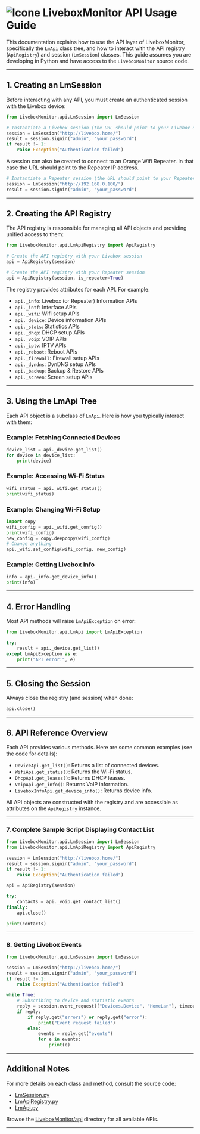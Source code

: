 
# ![Icone](http://p-dor.github.io/LiveboxMonitor/docs/png/Doc_AppIcon.png) LiveboxMonitor API Usage Guide

This documentation explains how to use the API layer of LiveboxMonitor, specifically the `LmApi` class tree, and how to interact with the API registry (`ApiRegistry`) and session (`LmSession`) classes. This guide assumes you are developing in Python and have access to the `LiveboxMonitor` source code.

---

## 1. Creating an LmSession

Before interacting with any API, you must create an authenticated session with the Livebox device:

```python
from LiveboxMonitor.api.LmSession import LmSession

# Instantiate a Livebox session (the URL should point to your Livebox device)
session = LmSession("http://livebox.home/")
result = session.signin("admin", "your_password")
if result != 1:
    raise Exception("Authentication failed")
```
A session can also be created to connect to an Orange Wifi Repeater. In that case the URL should point to the Repeater IP address.
```python
# Instantiate a Repeater session (the URL should point to your Repeater device)
session = LmSession("http://192.168.0.100/")
result = session.signin("admin", "your_password")
```
---

## 2. Creating the API Registry

The API registry is responsible for managing all API objects and providing unified access to them:

```python
from LiveboxMonitor.api.LmApiRegistry import ApiRegistry

# Create the API registry with your Livebox session
api = ApiRegistry(session)

# Create the API registry with your Repeater session
api = ApiRegistry(session, is_repeater=True)
```

The registry provides attributes for each API. For example:
- `api._info`: Livebox (or Repeater) Information APIs
- `api._intf`: Interface APIs
- `api._wifi`: Wifi setup APIs
- `api._device`: Device information APIs
- `api._stats`: Statistics APIs
- `api._dhcp`: DHCP setup APIs
- `api._voip`: VOIP APIs
- `api._iptv`: IPTV APIs
- `api._reboot`: Reboot APIs
- `api._firewall`: Firewall setup APIs
- `api._dyndns`: DynDNS setup APIs
- `api._backup`: Backup & Restore APIs
- `api._screen`: Screen setup APIs

---

## 3. Using the LmApi Tree

Each API object is a subclass of `LmApi`. Here is how you typically interact with them:

### Example: Fetching Connected Devices

```python
device_list = api._device.get_list()
for device in device_list:
    print(device)
```

### Example: Accessing Wi-Fi Status

```python
wifi_status = api._wifi.get_status()
print(wifi_status)
```

### Example: Changing Wi-Fi Setup

```python
import copy
wifi_config = api._wifi.get_config()
print(wifi_config)
new_config = copy.deepcopy(wifi_config)
# Change anything
api._wifi.set_config(wifi_config, new_config)
```

### Example: Getting Livebox Info

```python
info = api._info.get_device_info()
print(info)
```

---

## 4. Error Handling

Most API methods will raise `LmApiException` on error:

```python
from LiveboxMonitor.api.LmApi import LmApiException

try:
    result = api._device.get_list()
except LmApiException as e:
    print("API error:", e)
```

---

## 5. Closing the Session

Always close the registry (and session) when done:

```python
api.close()
```

---

## 6. API Reference Overview

Each API provides various methods. Here are some common examples (see the code for details):

- `DeviceApi.get_list()`: Returns a list of connected devices.
- `WifiApi.get_status()`: Returns the Wi-Fi status.
- `DhcpApi.get_leases()`: Returns DHCP leases.
- `VoipApi.get_info()`: Returns VoIP information.
- `LiveboxInfoApi.get_device_info()`: Returns device info.

All API objects are constructed with the registry and are accessible as attributes on the `ApiRegistry` instance.

---

### 7. Complete Sample Script Displaying Contact List

```python
from LiveboxMonitor.api.LmSession import LmSession
from LiveboxMonitor.api.LmApiRegistry import ApiRegistry

session = LmSession("http://livebox.home/")
result = session.signin("admin", "your_password")
if result != 1:
    raise Exception("Authentication failed")

api = ApiRegistry(session)

try:
    contacts = api._voip.get_contact_list()
finally:
    api.close()

print(contacts)
```

---

### 8. Getting Livebox Events

```python
from LiveboxMonitor.api.LmSession import LmSession

session = LmSession("http://livebox.home/")
result = session.signin("admin", "your_password")
if result != 1:
    raise Exception("Authentication failed")

while True:
    # Subscribing to device and statistic events
    reply = session.event_request(["Devices.Device", "HomeLan"], timeout=2)
    if reply:
        if reply.get("errors") or reply.get("error"):
            print("Event request failed")
        else:
            events = reply.get("events")
            for e in events:
                print(e)
```

---

## Additional Notes

For more details on each class and method, consult the source code:
- [LmSession.py](https://github.com/p-dor/LiveboxMonitor/blob/main/src/LiveboxMonitor/api/LmSession.py)
- [LmApiRegistry.py](https://github.com/p-dor/LiveboxMonitor/blob/main/src/LiveboxMonitor/api/LmApiRegistry.py)
- [LmApi.py](https://github.com/p-dor/LiveboxMonitor/blob/main/src/LiveboxMonitor/api/LmApi.py)

Browse the [LiveboxMonitor/api](https://github.com/p-dor/LiveboxMonitor/tree/main/src/LiveboxMonitor/api) directory for all available APIs.

---
